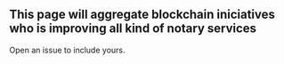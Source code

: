 ## This page will aggregate blockchain iniciatives who is improving all kind of notary services

Open an issue to include yours.

